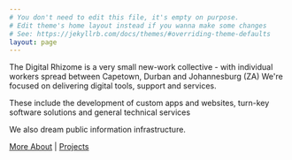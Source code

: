 ```yaml
---
# You don't need to edit this file, it's empty on purpose.
# Edit theme's home layout instead if you wanna make some changes
# See: https://jekyllrb.com/docs/themes/#overriding-theme-defaults
layout: page
---
```



The Digital Rhizome is a very small new-work collective - with individual workers spread between Capetown, Durban and Johannesburg (ZA)
We're focused on delivering digital tools, support and services. 

These include the development of custom apps and websites, turn-key software solutions and general technical services

We also dream public information infrastructure. 



[More About](/about/) | [Projects](/projects)






